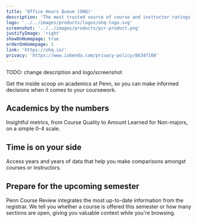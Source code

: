 ```yaml
---
title: 'Office Hours Queue (OHQ)'
description: 'The most trusted source of course and instructor ratings.'
logo: '../../images/products/logos/ohq-logo.svg'
screenshot: '../../images/products/pcr-product.png'
justifyImage: 'right'
showOnHomepage: true
orderOnHomepage: 1
link: 'https://ohq.io/'
privacy: 'https://www.iubenda.com/privacy-policy/86347108'
---
```


TODO: change description and logo/screenshot

Get the inside scoop on academics at Penn, so you can make informed decisions when it comes to your coursework.

## Academics by the numbers

Insightful metrics, from Course Quality to Amount Learned for Non-majors, on a simple 0-4 scale.

## Time is on your side

Access years and years of data that help you make comparisons amongst courses or instructors.

## Prepare for the upcoming semester

Penn Course Review integrates the most up-to-date information from the registrar. We tell you whether a course is offered this semester or how many sections are open, giving you valuable context while you're browsing.
